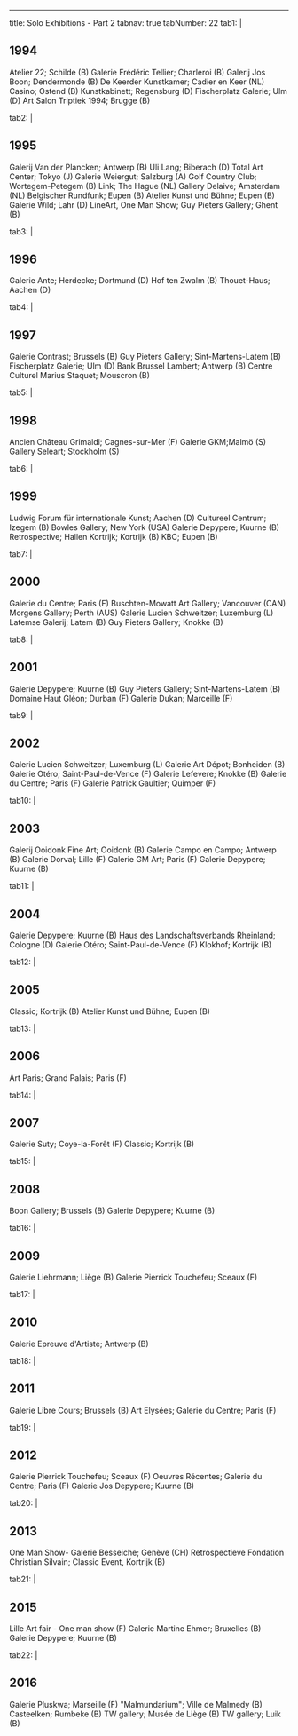 ---
title: Solo Exhibitions - Part 2
tabnav: true
tabNumber: 22
tab1: |
  ## 1994

  Atelier 22; Schilde (B)
  Galerie Frédéric Tellier; Charleroi (B)
  Galerij Jos Boon; Dendermonde (B)
  De Keerder Kunstkamer; Cadier en Keer (NL)
  Casino; Ostend (B)
  Kunstkabinett; Regensburg (D)
  Fischerplatz Galerie; Ulm (D)
  Art Salon Triptiek 1994; Brugge (B)

tab2: |
  ## 1995

  Galerij Van der Plancken; Antwerp (B)
  Uli Lang; Biberach (D)
  Total Art Center; Tokyo (J)
  Galerie Weiergut; Salzburg (A)
  Golf Country Club; Wortegem-Petegem (B)
  Link; The Hague (NL)
  Gallery Delaive; Amsterdam (NL)
  Belgischer Rundfunk; Eupen (B)
  Atelier Kunst und Bühne; Eupen (B)
  Galerie Wild; Lahr (D)
  LineArt, One Man Show; Guy Pieters Gallery; Ghent (B)

tab3: |
  ## 1996

  Galerie Ante; Herdecke; Dortmund (D)
  Hof ten Zwalm (B)
  Thouet-Haus; Aachen (D)

tab4: |
  ## 1997

  Galerie Contrast; Brussels (B)
  Guy Pieters Gallery; Sint-Martens-Latem (B)
  Fischerplatz Galerie; Ulm (D)
  Bank Brussel Lambert; Antwerp (B)
  Centre Culturel Marius Staquet; Mouscron (B)

tab5: |
  ## 1998

  Ancien Château Grimaldi; Cagnes-sur-Mer (F)
  Galerie GKM;Malmö (S)
  Gallery Seleart; Stockholm (S)

tab6: |
  ## 1999

  Ludwig Forum für internationale Kunst; Aachen (D)
  Cultureel Centrum; Izegem (B)
  Bowles Gallery; New York (USA)
  Galerie Depypere; Kuurne (B)
  Retrospective; Hallen Kortrijk; Kortrijk (B)
  KBC; Eupen (B)

tab7: |
  ## 2000

  Galerie du Centre; Paris (F)
  Buschten-Mowatt Art Gallery; Vancouver (CAN)
  Morgens Gallery; Perth (AUS)
  Galerie Lucien Schweitzer; Luxemburg (L)
  Latemse Galerij; Latem (B)
  Guy Pieters Gallery; Knokke (B)

tab8: |
  ## 2001

  Galerie Depypere; Kuurne (B)
  Guy Pieters Gallery; Sint-Martens-Latem (B)
  Domaine Haut Gléon; Durban (F)
  Galerie Dukan; Marceille (F)

tab9: |
  ## 2002

  Galerie Lucien Schweitzer; Luxemburg (L)
  Galerie Art Dépot; Bonheiden (B)
  Galerie Otéro; Saint-Paul-de-Vence (F)
  Galerie Lefevere; Knokke (B)
  Galerie du Centre; Paris (F)
  Galerie Patrick Gaultier; Quimper (F)

tab10: |
  ## 2003

  Galerij Ooidonk Fine Art; Ooidonk (B)
  Galerie Campo en Campo; Antwerp (B)
  Galerie Dorval; Lille (F)
  Galerie GM Art; Paris (F)
  Galerie Depypere; Kuurne (B)

tab11: |
  ## 2004

  Galerie Depypere; Kuurne (B)
  Haus des Landschaftsverbands Rheinland; Cologne (D)
  Galerie Otéro; Saint-Paul-de-Vence (F)
  Klokhof; Kortrijk (B)

tab12: |
  ## 2005

  Classic; Kortrijk (B)
  Atelier Kunst und Bühne; Eupen (B)

tab13: |
  ## 2006

  Art Paris; Grand Palais; Paris (F)

tab14: |
  ## 2007

  Galerie Suty; Coye-la-Forêt (F)
  Classic; Kortrijk (B)

tab15: |
  ## 2008

  Boon Gallery; Brussels (B)
  Galerie Depypere; Kuurne (B)

tab16: |
  ## 2009

  Galerie Liehrmann; Liège (B)
  Galerie Pierrick Touchefeu; Sceaux (F)

tab17: |
  ## 2010

  Galerie Epreuve d'Artiste; Antwerp (B)

tab18: |
  ## 2011

  Galerie Libre Cours; Brussels (B)
  Art Elysées; Galerie du Centre; Paris (F)

tab19: |
  ## 2012

  Galerie Pierrick Touchefeu; Sceaux (F)
  Oeuvres Récentes; Galerie du Centre; Paris (F)
  Galerie Jos Depypere; Kuurne (B)

tab20: |
  ## 2013

  One Man Show- Galerie Besseiche; Genève (CH)
  Retrospectieve Fondation Christian Silvain; Classic Event, Kortrijk (B)

tab21: |
  ## 2015

  Lille Art fair - One man show (F)
  Galerie Martine Ehmer; Bruxelles (B)
  Galerie Depypere; Kuurne (B)

tab22: |
  ## 2016

  Galerie Pluskwa; Marseille (F)
  "Malmundarium"; Ville de Malmedy (B)
  Casteelken; Rumbeke (B)
  TW gallery; Musée de Liège (B)
  TW gallery; Luik (B)
